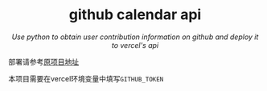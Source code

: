 <div align="center">

<h1>github calendar api</h1>

<i>Use python to obtain user contribution information on github and deploy it to vercel's api</i>

</div>

部署请参考[原项目地址](https://github.com/Zfour/python_github_calendar_api)

本项目需要在vercel环境变量中填写`GITHUB_TOKEN`